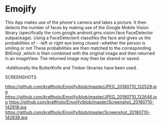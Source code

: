 # Emojify

This App makes use of the phone's camera and takes a picture. It then detects the number of faces by making use of the Google Mobile Vision library (specifically the com.google.android.gms.vision.face FaceDetector subpackage). Using a FaceDetectorit classifies the face and gives us the probabilities of -
-left or right eye being closed
-whether the person is smiling or not
These probabilities are then matched to the corresponding BitEmoji ,which is then combined with the original image and then returned in an imageView.
The returned image may then be shared or saved.

-Additionally the ButterKnife and Timber libraries have been used.

SCREENSHOTS

https://github.com/kraftholo/Emojify/blob/master/JPEG_20180710_132529.jpg
https://github.com/kraftholo/Emojify/blob/master/JPEG_20180710_132646.jpg
https://github.com/kraftholo/Emojify/blob/master/Screenshot_20180710-142818.jpg
https://github.com/kraftholo/Emojify/blob/master/Screenshot_20180710-142838.jpg

